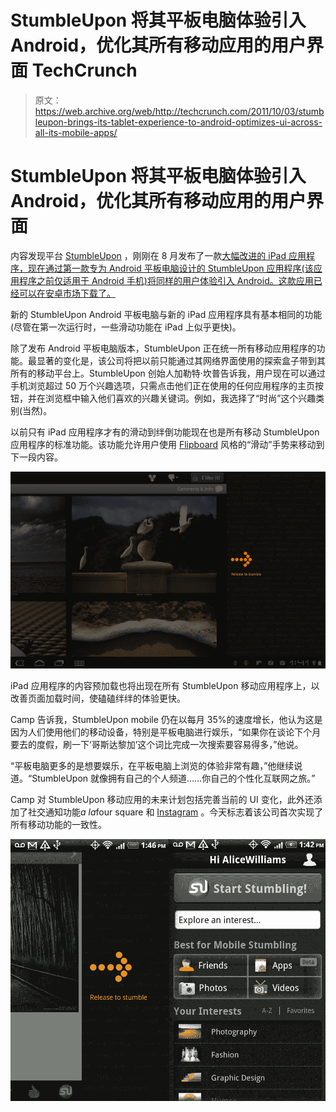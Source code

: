 # StumbleUpon 将其平板电脑体验引入 Android，优化其所有移动应用的用户界面 TechCrunch

> 原文：<https://web.archive.org/web/http://techcrunch.com/2011/10/03/stumbleupon-brings-its-tablet-experience-to-android-optimizes-ui-across-all-its-mobile-apps/>

# StumbleUpon 将其平板电脑体验引入 Android，优化其所有移动应用的用户界面

内容发现平台 [StumbleUpon](https://web.archive.org/web/20230203223002/http://www.stumbleupon.com/) ，刚刚在 8 月发布了一款[大幅改进的 iPad 应用程序，现在通过第一款专为 Android 平板电脑设计的 StumbleUpon 应用程序(该应用程序之前仅适用于 Android 手机)将同样的用户体验引入 Android。这款应用已经可以在安卓市场](https://web.archive.org/web/20230203223002/https://techcrunch.com/2011/07/11/stumbleupon-ipad/)[下载了。](https://web.archive.org/web/20230203223002/https://market.android.com/details?id=com.stumbleupon.android.app)

新的 StumbleUpon Android 平板电脑与新的 iPad 应用程序具有基本相同的功能(尽管在第一次运行时，一些滑动功能在 iPad 上似乎更快)。

除了发布 Android 平板电脑版本，StumbleUpon 正在统一所有移动应用程序的功能。最显著的变化是，该公司将把以前只能通过其网络界面使用的探索盒子带到其所有的移动平台上。StumbleUpon 创始人加勒特·坎普告诉我，用户现在可以通过手机浏览超过 50 万个兴趣选项，只需点击他们正在使用的任何应用程序的主页按钮，并在浏览框中输入他们喜欢的兴趣关键词。例如，我选择了“时尚”这个兴趣类别(当然)。

以前只有 iPad 应用程序才有的滑动到绊倒功能现在也是所有移动 StumbleUpon 应用程序的标准功能。该功能允许用户使用 [Flipboard](https://web.archive.org/web/20230203223002/http://www.flipboard.com/) 风格的“滑动”手势来移动到下一段内容。

[![](img/023b9af2dc90f4c245be93148309f821.png "alice_williams_swiping")](https://web.archive.org/web/20230203223002/https://techcrunch.com/wp-content/uploads/2011/10/alice_williams_swiping.png)

iPad 应用程序的内容预加载也将出现在所有 StumbleUpon 移动应用程序上，以改善页面加载时间，使磕磕绊绊的体验更快。

Camp 告诉我，StumbleUpon mobile 仍在以每月 35%的速度增长，他认为这是因为人们使用他们的移动设备，特别是平板电脑进行娱乐，“如果你在谈论下个月要去的度假，刷一下‘哥斯达黎加’这个词比完成一次搜索要容易得多，”他说。

“平板电脑更多的是想要娱乐，在平板电脑上浏览的体验非常有趣，”他继续说道。“StumbleUpon 就像拥有自己的个人频道……你自己的个性化互联网之旅。”

Camp 对 StumbleUpon 移动应用的未来计划包括完善当前的 UI 变化，此外还添加了社交通知功能*a la*four square 和 [Instagram](https://web.archive.org/web/20230203223002/http://instagr.am/) 。今天标志着该公司首次实现了所有移动功能的一致性。

[![](img/46e0d57d283555f0273e5532c7df74be.png "Screen Shot 2011-10-03 at 3.05.30 PM")](https://web.archive.org/web/20230203223002/https://techcrunch.com/wp-content/uploads/2011/10/screen-shot-2011-10-03-at-3-05-30-pm.png)